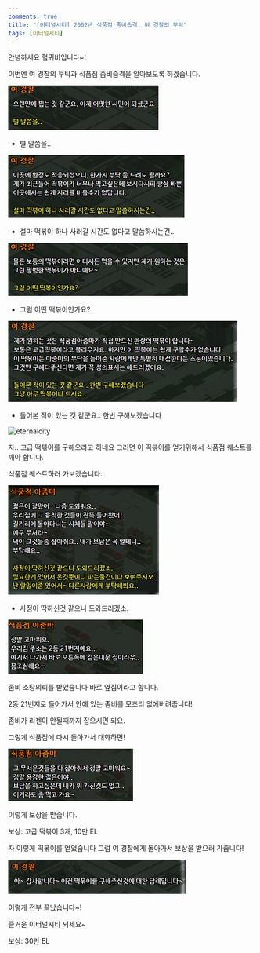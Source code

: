 ```yaml
---
comments: true
title: "[이터널시티] 2002년 식품점 좀비습격, 여 경찰의 부탁"
tags: [이터널시티]
---
```


안녕하세요 혈귀비입니다~!

이번엔 여 경찰의 부탁과 식품점 좀비습격을 알아보도록 하겠습니다.

![eternalcity](/assets/image/eternalcity/2002051.PNG)

- 별 말씀을..

![eternalcity](/assets/image/eternalcity/2002052.PNG)

- 설마 떡볶이 하나 사러갈 시간도 없다고 말씀하시는건..

![eternalcity](/assets/image/eternalcity/2002053.PNG)

- 그럼 어떤 떡볶이인가요?

![eternalcity](/assets/image/eternalcity/2002054.PNG)

- 들어본 적이 있는 것 같군요.. 한번 구해보겠습니다

![eternalcity](/asset/image/eternalcity/2002055.PNG)

자.. 고급 떡볶이를 구해오라고 하네요 그러면 이 떡볶이를 얻기위해서 식품점 퀘스트를 깨야 합니다.

식품점 퀘스트하러 가보겠습니다.

![eternalcity](/assets/image/eternalcity/2002056.PNG)

- 사정이 딱하신것 같으니 도와드리겠소.

![eternalcity](/assets/image/eternalcity/2002057.PNG)

좀비 소탕의뢰를 받았습니다 바로 옆집이라고 합니다.

2동 21번지로 들어가서 안에 있는 좀비를 모조리 없에버려줍니다!

좀비가 리젠이 안될때까지 잡으시면 되요.

그렇게 식품점에 다시 돌아가서 대화하면!

![eternalcity](/assets/image/eternalcity/2002058.PNG)

이렇게 보상을 받습니다.

보상: 고급 떡볶이 3개, 10만 EL

자 이렇게 떡볶이를 얻었습니다 그럼 여 경찰에게 돌아가서 보상을 받으러 가줍니다!

![eternalcity](/assets/image/eternalcity/2002059.PNG)

이렇게 전부 끝났습니다~!

즐거운 이터널시티 되세요~

보상: 30만 EL